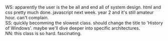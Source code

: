 WS: apparently the user is the be all and end all of system design. html and css pretty much done. javascript next week. year 2 and it's still amateur hour. can't complain.  
SS: quickly becomming the slowest class. should change the title to 'History of Windows'. maybe we'll dive deeper into specific architectures.  
NN: this class is so hard. fascinating.